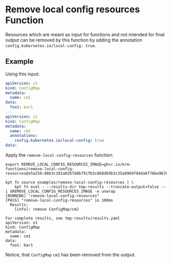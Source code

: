 # Remove local config resources Function

Resources which are meant as input for functions and not intended for final
output can be removed by this function by adding the annotation
`config.kubernetes.io/local-config: true`.

## Example

Using this input:

```yaml
apiVersion: v1
kind: ConfigMap
metadata:
  name: cm1
data:
  foo1: bar1
---
apiVersion: v1
kind: ConfigMap
metadata:
  name: cm2
  annotations:
    config.kubernetes.io/local-config: true
data:
```

Apply the `remove-local-config-resources` function:

```shell
export REMOVE_LOCAL_CONFIG_RESOURCES_IMAGE=ghcr.io/krm-functions/remove-local-config-resources@sha256:88b3c3d1a02b7ddb791fb3c868d69b3c35a9969794da6f76be9678f8e6673fe7

kpt fn source examples/remove-local-config-resources | \
    kpt fn eval - --results-dir tmp-results --truncate-output=false --i $REMOVE_LOCAL_CONFIG_RESOURCES_IMAGE -o unwrap
[RUNNING] "remove-local-config-resources"
[PASS] "remove-local-config-resources" in 100ms
  Results:
    [info]: remove ConfigMap/cm2

For complete results, see tmp-results/results.yaml
apiVersion: v1
kind: ConfigMap
metadata:
  name: cm1
data:
  foo1: bar1
```

Notice, that `ConfigMap` `cm2` has been removed from the output.
